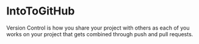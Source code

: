 # IntoToGitHub
Version Control is how you share your project with others as each of you works on your project that gets combined through push and pull requests. 
